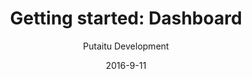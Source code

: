 ---
title: 'Getting started: Dashboard'
sections:
    -
        template: richTextSection
        text: "# Getting started with the HashBrown Dashboard\nThis is a quick walthrough of the available features in the dashboard\n\n## Layout\nIf there are any active projects on the server, they will be represented in the list under the \"projects\" headline. Every project has their own environments for managing content and users for editing it.\n\nBelow the project list are some basic server diagnostics to help you identify potential problems, or to determine whether the server might be overloaded from hosting too many projects. It will take a lot of projects for that to happen, so most people shouldn't worry about that.\n\n## For content authors\nThe only button relevant for you is the \"CMS\" button. So go ahead and click that to get started.\n\n## For admins\nYou can create new projects, environments and backups with the \"+\" buttons and modify them with the \"...\" dropdown menus.\n\n### Backups\nTo access the backups dialog, click the \"...\" dropdown menu in the top right of a project and click \"backups\". You can then upload, create, restore, download or delete backups. An important thing to keep in mind is that all content on all environments will be replaced when restoring a backup, so it's always a good idea to create a new backup first, in case the changes are drastic.\n\nThe backup only restores settings, content and schemas to the project, it doesn't publish anything. You can republish the content tree in the project CMS."
meta:
    id: 490cc8c9030417a77f649c8e525df788fc294b3a
    parentId: bf70856caed6633b734d5b0e7b61a651305571f1
    language: en
date: '2016-9-11'
author: 'Putaitu Development'
permalink: /guides/getting-started-dashboard/
layout: sectionPage
---